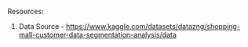Resources:
1. Data Source - https://www.kaggle.com/datasets/datazng/shopping-mall-customer-data-segmentation-analysis/data